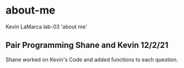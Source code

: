# about-me
Kevin LaMarca lab-03 'about me'

## Pair Programming Shane and Kevin 12/2/21

Shane worked on Kevin's Code and added functions to each question.
